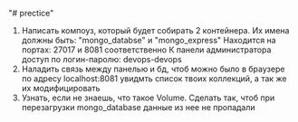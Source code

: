 "# prectice" 

1. Написать компоуз, который будет собирать 2 контейнера. 
Их имена должны быть: "mongo_databse" и "mongo_express"
Находится на портах:
27017 и 8081 соответственно
К панели администратора доступ по логин-паролю:
devops-devops
2. Наладить связь между панелью и бд, чтоб можно было в браузере по адресу localhost:8081 увидмть список твоих коллекций, а так же их модифицировать
3. Узнать, если не знаешь, что такое Volume. Сделать так, чтоб при перезагрузки mongo_database данные из нее не пропадали